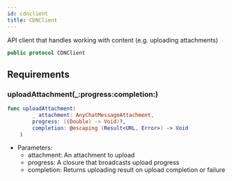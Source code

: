 ```yaml
---
id: cdnclient 
title: CDNClient
--- 
```


API client that handles working with content (e.g. uploading attachments)

``` swift
public protocol CDNClient 
```

## Requirements

### uploadAttachment(\_:​progress:​completion:​)

``` swift
func uploadAttachment(
        _ attachment: AnyChatMessageAttachment,
        progress: ((Double) -> Void)?,
        completion: @escaping (Result<URL, Error>) -> Void
    )
```

  - Parameters:
      - attachment: An attachment to upload
      - progress: A closure that broadcasts upload progress
      - completion: Returns uploading result on upload completion or failure
